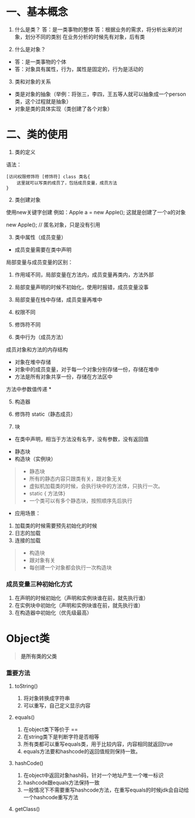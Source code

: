 

# 一、基本概念
1. 什么是类？
答：是一类事物的整体
答：根据业务的需求，将分析出来的对象，划分不同的类别
在业务分析的时候先有对象，后有类


2. 什么是对象？
  * 答：是一类事物的个体
  * 答：对象具有属性，行为，属性是固定的，行为是活动的

3. 类和对象的关系

* 类是对象的抽象（举例：将张三，李四，王五等人就可以抽象成一个person类，这个过程就是抽象）
* 对象是类的具体实现（类创建了各个对象）

# 二、类的使用


1. 类的定义

语法：
~~~
[访问权限修饰符 [修饰符] class 类名{
    这里就可以写类的成员了，包括成员变量，成员方法
}
~~~


2. 类创建对象

使用new关键字创建
例如：Apple a = new Apple(); 这就是创建了一个a的对象

new Apple(); // 匿名对象，只是没有引用


3. 类中属性（成员变量）

* 成员变量需要在类中声明

局部变量与成员变量的区别：
1. 作用域不同，局部变量在方法内，成员变量再类内，方法外部
2. 局部变量声明的时候不初始化，使用时报错，成员变量没事
3. 局部变量在栈中存储，成员变量再堆中
4. 权限不同 
5. 修饰符不同






4. 类中行为（成员方法）





成员对象和方法的内存结构

* 对象在堆中存储
* 对象中的成员变量，对于每一个对象分别存储一份，存储在堆中
* 方法是所有对象共享一份，存储在方法区中



方法中参数值传递
* 







5. 构造器





6. 修饰符 static（静态成员）






7. 块
* 在类中声明，相当于方法没有名字，没有参数，没有返回值

- 静态块
- 构造块（实例块）

> - 静态块
> - 所有的静态内容只跟类有关，跟对象无关
> - 虚拟机加载类的时候，会执行块中的方法体，只执行一次。
> - static { 方法体}
> - 一个类可以有多个静态块，按照顺序先后执行

* 应用场景：
1. 加载类的时候需要预先初始化的时候
2. 日志的加载
3. 连接的加载


> - 构造块
> - 跟对象有关
> - 每创建一个对象都会执行一次构造块



### 成员变量三种初始化方式
1. 在声明的时候初始化（声明和实例块谁在前，就先执行谁）
2. 在实例块中初始化（声明和实例块谁在前，就先执行谁）
3. 在构造器中初始化（优先级最高）




# Object类

> #### 是所有类的父类


### 重要方法

1. toString()
    1. 将对象转换成字符串
    2. 可以重写，自己定义显示内容

2. equals()
    1. 在object类下等价于 ==
    2. 在string类下是判断字符是否相等
    3. 所有类都可以重写equals类，用于比较内容，内容相同就返回true
    4. equals方法要和hashcode的返回值规则保持一致。
    

3. hashCode()
    1. 在object中返回对象hash码，针对一个地址产生一个唯一标识
    2. hashcode跟equals方法保持一致
    3. 一般情况下不需要重写hashcode方法，在重写equals的时候jdk会自动给一个hashcode重写方法


4. getClass()
















